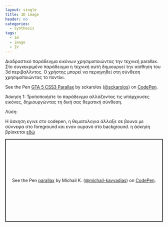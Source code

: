 ```yaml
---
layout: single
title: 3D image
header: no
categories:
  - synthesis
tags:
  - 3d
  - image
  - IV
---
```


Διαδραστικό παράδειγμα εικόνων χρησιμοποιώντας την τεχνική parallax. Στο συγκεκριμένο παράδειγμα η τεχνική αυτή δημιουργεί την αίσθηση του 3d περιβαλλντος. Ο χρήστης μπορεί να περιηγηθεί στη σύνθεση χρησιμοποιώντας το ποντίκι.

<p data-height="350" data-theme-id="17517" data-slug-hash="yNmMLO" data-default-tab="result" data-user="sckarolos" class='codepen'>See the Pen <a href='https://codepen.io/sckarolos/pen/yNmMLO/'>GTA 5 CSS3 Parallax</a> by sckarolos (<a href='https://codepen.io/sckarolos'>@sckarolos</a>) on <a href='https://codepen.io'>CodePen</a>.</p>
<script async src="//assets.codepen.io/assets/embed/ei.js"></script>

Άσκηση 1: Τροποποιήστε το παράδειγμα αλλάζοντας τις υπάρχουσες εικόνες, δημιουργώντας τη δική σας θεματική σύνθεση.

Λύση:

Η άσκηση εγινε στο codepen, η θεματολογια άλλαξε σε βουνα με σύννεφα στο foreground και εναν ουρανό στο background. η άσκηση βρίσκεται [εδώ](https://codepen.io/michail-kavvadias/pen/MWjwRWo)

<p class="codepen" data-height="265" data-theme-id="dark" data-default-tab="css,result" data-user="michail-kavvadias" data-slug-hash="MWjwRWo" style="height: 265px; box-sizing: border-box; display: flex; align-items: center; justify-content: center; border: 2px solid; margin: 1em 0; padding: 1em;" data-pen-title="parallax">
  <span>See the Pen <a href="https://codepen.io/michail-kavvadias/pen/MWjwRWo">
  parallax</a> by Michail K. (<a href="https://codepen.io/michail-kavvadias">@michail-kavvadias</a>)
  on <a href="https://codepen.io">CodePen</a>.</span>
</p>
<script async src="https://cpwebassets.sfo2.cdn.digitaloceanspaces.com/assets/embed/ei.js"></script>
